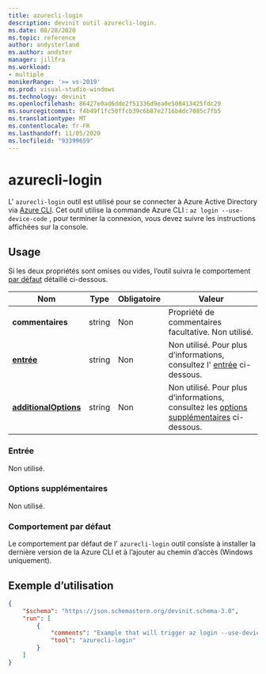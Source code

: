 ```yaml
---
title: azurecli-login
description: devinit outil azurecli-login.
ms.date: 08/28/2020
ms.topic: reference
author: andysterland
ms.author: andster
manager: jillfra
ms.workload:
- multiple
monikerRange: '>= vs-2019'
ms.prod: visual-studio-windows
ms.technology: devinit
ms.openlocfilehash: 86427e0ad6dde2f51336d9ea0e508413425fdc29
ms.sourcegitcommit: f4b49f1fc50ffcb39c6b87e2716b4dc7085c7fb5
ms.translationtype: MT
ms.contentlocale: fr-FR
ms.lasthandoff: 11/05/2020
ms.locfileid: "93399659"
---
```

# <a name="azurecli-login"></a>azurecli-login

L' `azurecli-login` outil est utilisé pour se connecter à Azure Active Directory via [Azure CLI](/cli/azure/authenticate-azure-cli?preserve-view=true&view=azure-cli-latest). Cet outil utilise la commande Azure CLI : `az login --use-device-code` , pour terminer la connexion, vous devez suivre les instructions affichées sur la console.

## <a name="usage"></a>Usage

Si les deux propriétés sont omises ou vides, l’outil suivra le comportement [par défaut](#default-behavior) détaillé ci-dessous.

| Nom                                             | Type   | Obligatoire | Valeur                                                                          |
|--------------------------------------------------|--------|----------|--------------------------------------------------------------------------------|
| **commentaires**                                     | string | Non       | Propriété de commentaires facultative. Non utilisé.                                          |
| [**entrée**](#input)                              | string | Non       | Non utilisé. Pour plus d’informations, consultez l' [entrée](#input) ci-dessous.                               |
| [**additionalOptions**](#additional-options)     | string | Non       | Non utilisé. Pour plus d’informations, consultez les [options supplémentaires](#additional-options) ci-dessous.     |

### <a name="input"></a>Entrée

Non utilisé.

### <a name="additional-options"></a>Options supplémentaires

Non utilisé.

### <a name="default-behavior"></a>Comportement par défaut

Le comportement par défaut de l' `azurecli-login` outil consiste à installer la dernière version de la Azure CLI et à l’ajouter au chemin d’accès (Windows uniquement).

## <a name="example-usage"></a>Exemple d’utilisation

```json
{
    "$schema": "https://json.schemastore.org/devinit.schema-3.0",
    "run": [
        {
            "comments": "Example that will trigger az login --use-device-code behavior.",
            "tool": "azurecli-login"
        }
    ]
}
```